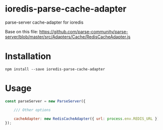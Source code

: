 # ioredis-parse-cache-adapter

parse-server cache-adapter for ioredis

Base on this file:
https://github.com/parse-community/parse-server/blob/master/src/Adapters/Cache/RedisCacheAdapter.js

# Installation

`npm install --save ioredis-parse-cache-adapter`

# Usage
```js
const parseServer = new ParseServer({

    /// Other options

    cacheAdapter: new RedisCacheAdapter({ url: process.env.REDIS_URL });
});
```
